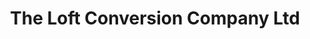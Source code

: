 ---
title: "The Loft Conversion Company Ltd"
url: /drayton-portsmouth/the-loft-conversion-company-ltd/
shop: furniture
---